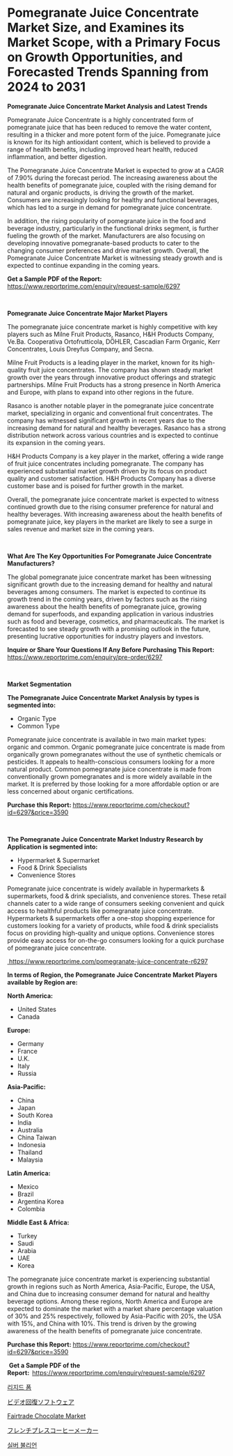 <p><h1>Pomegranate Juice Concentrate Market Size, and Examines its Market Scope, with a Primary Focus on Growth Opportunities, and Forecasted Trends Spanning from 2024 to 2031</h1></p><p><strong>Pomegranate Juice Concentrate Market Analysis and Latest Trends</strong></p>
<p><p>Pomegranate Juice Concentrate is a highly concentrated form of pomegranate juice that has been reduced to remove the water content, resulting in a thicker and more potent form of the juice. Pomegranate juice is known for its high antioxidant content, which is believed to provide a range of health benefits, including improved heart health, reduced inflammation, and better digestion.</p><p>The Pomegranate Juice Concentrate Market is expected to grow at a CAGR of 7.90% during the forecast period. The increasing awareness about the health benefits of pomegranate juice, coupled with the rising demand for natural and organic products, is driving the growth of the market. Consumers are increasingly looking for healthy and functional beverages, which has led to a surge in demand for pomegranate juice concentrate.</p><p>In addition, the rising popularity of pomegranate juice in the food and beverage industry, particularly in the functional drinks segment, is further fueling the growth of the market. Manufacturers are also focusing on developing innovative pomegranate-based products to cater to the changing consumer preferences and drive market growth. Overall, the Pomegranate Juice Concentrate Market is witnessing steady growth and is expected to continue expanding in the coming years.</p></p>
<p><strong>Get a Sample PDF of the Report:&nbsp;</strong> <a href="https://www.reportprime.com/enquiry/request-sample/6297">https://www.reportprime.com/enquiry/request-sample/6297</a></p>
<p>&nbsp;</p>
<p><strong>Pomegranate Juice Concentrate Major Market Players</strong></p>
<p><p>The pomegranate juice concentrate market is highly competitive with key players such as Milne Fruit Products, Rasanco, H&H Products Company, Ve.Ba. Cooperativa Ortofrutticola, DÖHLER, Cascadian Farm Organic, Kerr Concentrates, Louis Dreyfus Company, and Secna.</p><p>Milne Fruit Products is a leading player in the market, known for its high-quality fruit juice concentrates. The company has shown steady market growth over the years through innovative product offerings and strategic partnerships. Milne Fruit Products has a strong presence in North America and Europe, with plans to expand into other regions in the future.</p><p>Rasanco is another notable player in the pomegranate juice concentrate market, specializing in organic and conventional fruit concentrates. The company has witnessed significant growth in recent years due to the increasing demand for natural and healthy beverages. Rasanco has a strong distribution network across various countries and is expected to continue its expansion in the coming years.</p><p>H&H Products Company is a key player in the market, offering a wide range of fruit juice concentrates including pomegranate. The company has experienced substantial market growth driven by its focus on product quality and customer satisfaction. H&H Products Company has a diverse customer base and is poised for further growth in the market.</p><p>Overall, the pomegranate juice concentrate market is expected to witness continued growth due to the rising consumer preference for natural and healthy beverages. With increasing awareness about the health benefits of pomegranate juice, key players in the market are likely to see a surge in sales revenue and market size in the coming years.</p></p>
<p>&nbsp;</p>
<p><strong>What Are The Key Opportunities For Pomegranate Juice Concentrate Manufacturers?</strong></p>
<p><p>The global pomegranate juice concentrate market has been witnessing significant growth due to the increasing demand for healthy and natural beverages among consumers. The market is expected to continue its growth trend in the coming years, driven by factors such as the rising awareness about the health benefits of pomegranate juice, growing demand for superfoods, and expanding application in various industries such as food and beverage, cosmetics, and pharmaceuticals. The market is forecasted to see steady growth with a promising outlook in the future, presenting lucrative opportunities for industry players and investors.</p></p>
<p><strong>Inquire or Share Your Questions If Any Before Purchasing This Report:</strong> <a href="https://www.reportprime.com/enquiry/pre-order/6297">https://www.reportprime.com/enquiry/pre-order/6297</a></p>
<p>&nbsp;</p>
<p><strong>Market Segmentation</strong></p>
<p><strong>The Pomegranate Juice Concentrate Market Analysis by types is segmented into:</strong></p>
<p><ul><li>Organic Type</li><li>Common Type</li></ul></p>
<p><p>Pomegranate juice concentrate is available in two main market types: organic and common. Organic pomegranate juice concentrate is made from organically grown pomegranates without the use of synthetic chemicals or pesticides. It appeals to health-conscious consumers looking for a more natural product. Common pomegranate juice concentrate is made from conventionally grown pomegranates and is more widely available in the market. It is preferred by those looking for a more affordable option or are less concerned about organic certifications.</p></p>
<p><strong>Purchase this Report:&nbsp;</strong><a href="https://www.reportprime.com/checkout?id=6297&price=3590">https://www.reportprime.com/checkout?id=6297&price=3590</a></p>
<p>&nbsp;</p>
<p><strong>The Pomegranate Juice Concentrate Market Industry Research by Application is segmented into:</strong></p>
<p><ul><li>Hypermarket & Supermarket</li><li>Food & Drink Specialists</li><li>Convenience Stores</li></ul></p>
<p><p>Pomegranate juice concentrate is widely available in hypermarkets & supermarkets, food & drink specialists, and convenience stores. These retail channels cater to a wide range of consumers seeking convenient and quick access to healthful products like pomegranate juice concentrate. Hypermarkets & supermarkets offer a one-stop shopping experience for customers looking for a variety of products, while food & drink specialists focus on providing high-quality and unique options. Convenience stores provide easy access for on-the-go consumers looking for a quick purchase of pomegranate juice concentrate.</p></p>
<p><a href="https://www.reportprime.com/pomegranate-juice-concentrate-r6297">&nbsp;https://www.reportprime.com/pomegranate-juice-concentrate-r6297</a></p>
<p><strong>In terms of Region, the Pomegranate Juice Concentrate Market Players available by Region are:</strong></p>
<p>
    <p> <strong> North America: </strong>
        <ul>
            <li>United States</li>
            <li>Canada</li>
        </ul>
        </p> 
    <p> <strong> Europe: </strong>
        <ul>
            <li>Germany</li>
            <li>France</li>
            <li>U.K.</li>
            <li>Italy</li>
            <li>Russia</li>
        </ul>
        </p> 
    <p> <strong> Asia-Pacific: </strong>
        <ul>
            <li>China</li>
            <li>Japan</li>
            <li>South Korea</li>
            <li>India</li>
            <li>Australia</li>
            <li>China Taiwan</li>
            <li>Indonesia</li>
            <li>Thailand</li>
            <li>Malaysia</li>
        </ul>
        </p> 
    <p> <strong> Latin America: </strong>
        <ul>
            <li>Mexico</li>
            <li>Brazil</li>
            <li>Argentina Korea</li>
            <li>Colombia</li>
        </ul>
        </p> 
    <p> <strong> Middle East & Africa: </strong>
        <ul>
            <li>Turkey</li>
            <li>Saudi</li>
            <li>Arabia</li>
            <li>UAE</li>
            <li>Korea</li>
        </ul>
    </p>
    </p>
<p><p>The pomegranate juice concentrate market is experiencing substantial growth in regions such as North America, Asia-Pacific, Europe, the USA, and China due to increasing consumer demand for natural and healthy beverage options. Among these regions, North America and Europe are expected to dominate the market with a market share percentage valuation of 30% and 25% respectively, followed by Asia-Pacific with 20%, the USA with 15%, and China with 10%. This trend is driven by the growing awareness of the health benefits of pomegranate juice concentrate.</p></p>
<p><strong>Purchase this Report: </strong><a href="https://www.reportprime.com/checkout?id=6297&price=3590">https://www.reportprime.com/checkout?id=6297&price=3590</a></p>
<p>&nbsp;<strong>Get a Sample PDF of the Report:&nbsp;&nbsp;</strong><a href="https://www.reportprime.com/enquiry/request-sample/6297">https://www.reportprime.com/enquiry/request-sample/6297</a></p>
<p><strong></strong></p>
<p><p><a href="https://github.com/vsn7qpua81q/Market-Research-Report-List-1/blob/main/339017417148.md">리지드 폼</a></p><p><a href="https://medium.com/@slbola/%E3%83%93%E3%83%87%E3%82%AA%E5%9B%9E%E5%BE%A9%E3%82%BD%E3%83%95%E3%83%88%E3%82%A6%E3%82%A7%E3%82%A2%E5%B8%82%E5%A0%B4-%E5%B8%82%E5%A0%B4cagr-%E5%B8%82%E5%A0%B4%E3%83%88%E3%83%AC%E3%83%B3%E3%83%89-%E3%81%8A%E3%82%88%E3%81%B3%E6%88%90%E9%95%B7%E6%88%A6%E7%95%A5%E3%81%AB%E9%96%A2%E3%81%99%E3%82%8B%E6%83%85%E5%A0%B1-99b853ecf9e9">ビデオ回復ソフトウェア</a></p><p><a href="https://github.com/yemakinde/Market-Research-Report-List-2/blob/main/fairtrade-chocolate-market.md">Fairtrade Chocolate Market</a></p><p><a href="https://medium.com/@desekay3566/%E3%83%95%E3%83%AC%E3%83%B3%E3%83%81%E3%83%97%E3%83%AC%E3%82%B9%E3%82%B3%E3%83%BC%E3%83%92%E3%83%BC%E3%83%A1%E3%83%BC%E3%82%AB%E3%83%BC%E5%B8%82%E5%A0%B4-2031%E5%B9%B4%E3%81%BE%E3%81%A7%E3%81%AE%E3%83%88%E3%83%AC%E3%83%B3%E3%83%89-%E4%BA%88%E6%B8%AC-%E7%AB%B6%E4%BA%89%E5%88%86%E6%9E%90-7f880d9ce491">フレンチプレスコーヒーメーカー</a></p><p><a href="https://medium.com/@thib_harou/%EC%8B%A4%EB%B2%84-%EA%B8%88%EA%B4%91-%EC%8B%9C%EC%9E%A5-%EA%B7%9C%EB%AA%A8-%EB%B0%8F-%EC%8B%9C%EC%9E%A5-%EB%8F%99%ED%96%A5-%EC%A0%84%EB%B0%98%EC%A0%81%EC%9D%B8-%EC%82%B0%EC%97%85-%EA%B0%9C%EC%9A%94-2024%EB%85%84%EB%B6%80%ED%84%B0-2031%EB%85%84-ab5016896bf9">실버 불리언</a></p></p>